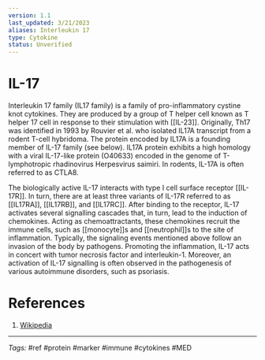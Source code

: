 ```yaml
---
version: 1.1
last_updated: 3/21/2023
aliases: Interleukin 17
type: Cytokine
status: Unverified
---
```


# IL-17

Interleukin 17 family (IL17 family) is a family of pro-inflammatory cystine knot cytokines. They are produced by a group of T helper cell known as T helper 17 cell in response to their stimulation with [[IL-23]]. Originally, Th17 was identified in 1993 by Rouvier et al. who isolated IL17A transcript from a rodent T-cell hybridoma. The protein encoded by IL17A is a founding member of IL-17 family (see below). IL17A protein exhibits a high homology with a viral IL-17-like protein (O40633) encoded in the genome of T-lymphotropic rhadinovirus Herpesvirus saimiri. In rodents, IL-17A is often referred to as CTLA8.

The biologically active IL-17 interacts with type I cell surface receptor [[IL-17R]]. In turn, there are at least three variants of IL-17R referred to as [[IL17RA]], [[IL17RB]], and [[IL17RC]]. After binding to the receptor, IL-17 activates several signalling cascades that, in turn, lead to the induction of chemokines. Acting as chemoattractants, these chemokines recruit the immune cells, such as [[monocyte]]s and [[neutrophil]]s to the site of inflammation. Typically, the signaling events mentioned above follow an invasion of the body by pathogens. Promoting the inflammation, IL-17 acts in concert with tumor necrosis factor and interleukin-1. Moreover, an activation of IL-17 signalling is often observed in the pathogenesis of various autoimmune disorders, such as psoriasis.

# References
1. [Wikipedia](https://en.wikipedia.org/wiki/Interleukin_17)

---
_Tags:_ #ref #protein #marker #immune #cytokines #MED 

